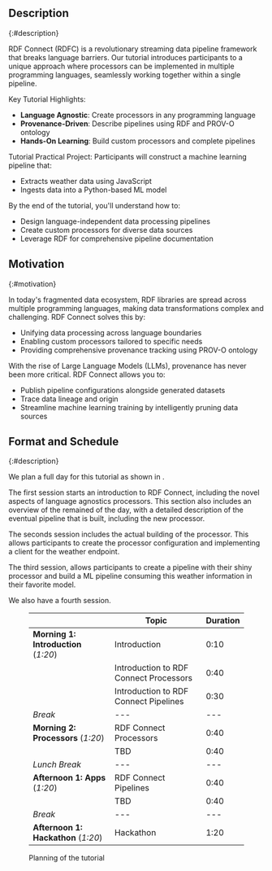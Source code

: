 ## Description
{:#description}

RDF Connect (RDFC) is a revolutionary streaming data pipeline framework that breaks language barriers. Our tutorial introduces participants to a unique approach where processors can be implemented in multiple programming languages, seamlessly working together within a single pipeline.

Key Tutorial Highlights:
- **Language Agnostic**: Create processors in any programming language
- **Provenance-Driven**: Describe pipelines using RDF and PROV-O ontology
- **Hands-On Learning**: Build custom processors and complete pipelines

Tutorial Practical Project:
Participants will construct a machine learning pipeline that:
- Extracts weather data using JavaScript
- Ingests data into a Python-based ML model

By the end of the tutorial, you'll understand how to:
- Design language-independent data processing pipelines
- Create custom processors for diverse data sources
- Leverage RDF for comprehensive pipeline documentation


## Motivation
{:#motivation}

In today's fragmented data ecosystem, RDF libraries are spread across multiple programming languages, making data transformations complex and challenging. RDF Connect solves this by:

- Unifying data processing across language boundaries
- Enabling custom processors tailored to specific needs
- Providing comprehensive provenance tracking using PROV-O ontology

With the rise of Large Language Models (LLMs), provenance has never been more critical. RDF Connect allows you to:
- Publish pipeline configurations alongside generated datasets
- Trace data lineage and origin
- Streamline machine learning training by intelligently pruning data sources


## Format and Schedule
{:#description}

We plan a full day for this tutorial as shown in [](#planning).

The first session starts an introduction to RDF Connect, including the novel aspects of language agnostics processors. 
This section also includes an overview of the remained of the day, with a detailed description of the eventual pipeline that is built, including the new processor.

The seconds session includes the actual building of the processor. 
This allows participants to create the processor configuration and implementing a client for the weather endpoint.

The third session, allows participants to create a pipeline with their shiny processor and build a ML pipeline consuming this weather information in their favorite model.

We also have a fourth session.


<figure id="planning" markdown="1" class="table">

|                                               | Topic | Duration |
|-----------------------------------------------|-------|----------|
| **Morning 1: Introduction** (_1:20_)          | Introduction | 0:10   |
|                                               | Introduction to RDF Connect Processors  | 0:40   |
|                                               | Introduction to RDF Connect Pipelines   | 0:30   |
| *Break*                                       | ---  | --- |
| **Morning 2: Processors** (_1:20_)              | RDF Connect Processors  | 0:40   |
|                                               | TBD  | 0:40   |
| *Lunch Break*                                 | ---  | --- |
| **Afternoon 1: Apps** (_1:20_)                | RDF Connect Pipelines | 0:40   |
|                                               | TBD | 0:40   |
| *Break*                                       | ---  | --- |
| **Afternoon 1: Hackathon** (_1:20_)           | Hackathon | 1:20   |

<figcaption markdown="block">
Planning of the tutorial
</figcaption>
</figure>



